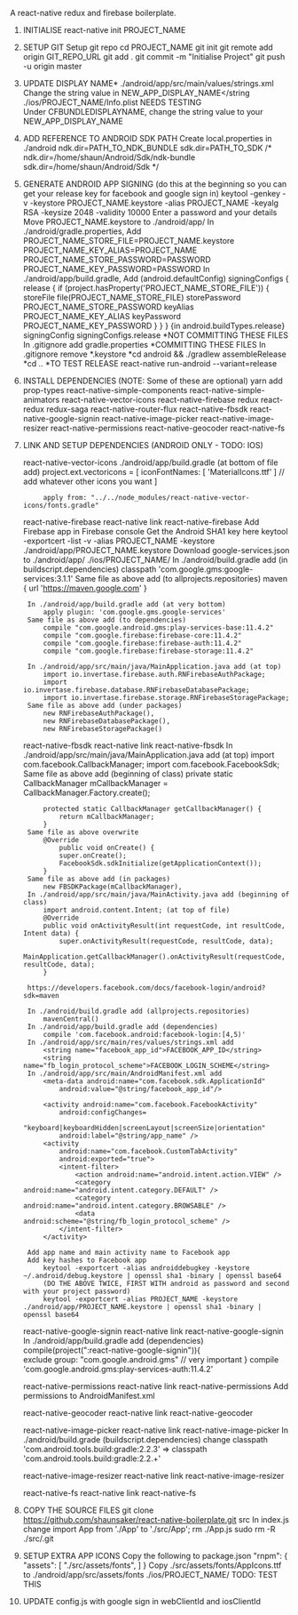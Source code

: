 A react-native redux and firebase boilerplate.

1. INITIALISE
    react-native init PROJECT_NAME

2. SETUP GIT
    Setup git repo
    cd PROJECT_NAME
    git init
    git remote add origin GIT_REPO_URL
    git add .
    git commit -m "Initialise Project"
    git push -u origin master

3. UPDATE DISPLAY NAME*
    ./android/app/src/main/values/strings.xml 
        Change the string value in <string name="app_name">NEW_APP_DISPLAY_NAME</string
    ./ios/PROJECT_NAME/Info.plist    NEEDS TESTING  
        Under <key>CFBUNDLEDISPLAYNAME</key>, change the string value to your NEW_APP_DISPLAY_NAME
    
4. ADD REFERENCE TO ANDROID SDK PATH
    Create local.properties in ./android
        ndk.dir=PATH_TO_NDK_BUNDLE
        sdk.dir=PATH_TO_SDK
        /*
            ndk.dir=/home/shaun/Android/Sdk/ndk-bundle
            sdk.dir=/home/shaun/Android/Sdk
        */
    
5. GENERATE ANDROID APP SIGNING (do this at the beginning so you can get your release key for facebook and google sign in)
    keytool -genkey -v -keystore PROJECT_NAME.keystore -alias PROJECT_NAME -keyalg RSA -keysize 2048 -validity 10000
    Enter a password and your details
    Move PROJECT_NAME.keystore to ./android/app/
    In ./android/gradle.properties, Add 
        PROJECT_NAME_STORE_FILE=PROJECT_NAME.keystore
        PROJECT_NAME_KEY_ALIAS=PROJECT_NAME
        PROJECT_NAME_STORE_PASSWORD=PASSWORD
        PROJECT_NAME_KEY_PASSWORD=PASSWORD
    In ./android/app/build.gradle, Add (android.defaultConfig)
        signingConfigs {
            release {
                if (project.hasProperty('PROJECT_NAME_STORE_FILE')) {
                    storeFile file(PROJECT_NAME_STORE_FILE)
                    storePassword PROJECT_NAME_STORE_PASSWORD
                    keyAlias PROJECT_NAME_KEY_ALIAS
                    keyPassword PROJECT_NAME_KEY_PASSWORD
                }
            }
        }
        {in android.buildTypes.release}
            signingConfig signingConfigs.release
    *NOT COMMITTING THESE FILES
        In .gitignore
            add gradle.properties
    *COMMITTING THESE FILES
        In .gitignore
            remove *.keystore
    *cd android && ./gradlew assembleRelease
    *cd ..
    *TO TEST RELEASE react-native run-android --variant=release

6. INSTALL DEPENDENCIES (NOTE: Some of these are optional)
    yarn add prop-types react-native-simple-components react-native-simple-animators react-native-vector-icons react-native-firebase redux react-redux redux-saga react-native-router-flux react-native-fbsdk react-native-google-signin react-native-image-picker react-native-image-resizer react-native-permissions react-native-geocoder react-native-fs

7. LINK AND SETUP DEPENDENCIES (ANDROID ONLY - TODO: IOS)

    react-native-vector-icons
        ./android/app/build.gradle (at bottom of file add)
            project.ext.vectoricons = [
                iconFontNames: [ 'MaterialIcons.ttf' ] // add whatever other icons you want
            ]

            apply from: "../../node_modules/react-native-vector-icons/fonts.gradle"

    react-native-firebase
        react-native link react-native-firebase
        Add Firebase app in Firebase console
            Get the Android SHA1 key here
                keytool -exportcert -list -v -alias PROJECT_NAME -keystore ./android/app/PROJECT_NAME.keystore
        Download google-services.json to
            ./android/app/
            ./ios/PROJECT_NAME/
        In ./android/build.gradle add (in buildscript.dependencies)
                classpath 'com.google.gms:google-services:3.1.1'
        Same file as above add (to allprojects.repositories)
            maven {
                url 'https://maven.google.com'
            }

        In ./android/app/build.gradle add (at very bottom)
            apply plugin: 'com.google.gms.google-services'
        Same file as above add (to dependencies)
            compile "com.google.android.gms:play-services-base:11.4.2"
            compile "com.google.firebase:firebase-core:11.4.2"
            compile "com.google.firebase:firebase-auth:11.4.2"
            compile "com.google.firebase:firebase-storage:11.4.2"
        
        In ./android/app/src/main/java/MainApplication.java add (at top)
            import io.invertase.firebase.auth.RNFirebaseAuthPackage;
            import io.invertase.firebase.database.RNFirebaseDatabasePackage;
            import io.invertase.firebase.storage.RNFirebaseStoragePackage;
        Same file as above add (under packages)
            new RNFirebaseAuthPackage(),
            new RNFirebaseDatabasePackage(),
            new RNFirebaseStoragePackage() 

    react-native-fbsdk
        react-native link react-native-fbsdk
        In ./android/app/src/main/java/MainApplication.java add (at top)
            import com.facebook.CallbackManager;
            import com.facebook.FacebookSdk;
        Same file as above add (beginning of class)
            private static CallbackManager mCallbackManager = CallbackManager.Factory.create();

            protected static CallbackManager getCallbackManager() {
                return mCallbackManager;
            }
        Same file as above overwrite
            @Override
                public void onCreate() {
                super.onCreate();
                FacebookSdk.sdkInitialize(getApplicationContext());
            }
        Same file as above add (in packages)
            new FBSDKPackage(mCallbackManager),
        In ./android/app/src/main/java/MainActivity.java add (beginning of class)
            import android.content.Intent; (at top of file)
            @Override
            public void onActivityResult(int requestCode, int resultCode, Intent data) {
                super.onActivityResult(requestCode, resultCode, data);
                MainApplication.getCallbackManager().onActivityResult(requestCode, resultCode, data);
            }
        
        https://developers.facebook.com/docs/facebook-login/android?sdk=maven

        In ./android/build.gradle add (allprojects.repositories)
            mavenCentral()
        In ./android/app/build.gradle add (dependencies)
            compile 'com.facebook.android:facebook-login:[4,5)'
        In ./android/app/src/main/res/values/strings.xml add 
            <string name="facebook_app_id">FACEBOOK_APP_ID</string>
            <string name="fb_login_protocol_scheme">FACEBOOK_LOGIN_SCHEME</string>
        In ./android/app/src/main/AndroidManifest.xml add
            <meta-data android:name="com.facebook.sdk.ApplicationId" 
                android:value="@string/facebook_app_id"/>
    
            <activity android:name="com.facebook.FacebookActivity"
                android:configChanges=
                        "keyboard|keyboardHidden|screenLayout|screenSize|orientation"
                android:label="@string/app_name" />
            <activity
                android:name="com.facebook.CustomTabActivity"
                android:exported="true">
                <intent-filter>
                    <action android:name="android.intent.action.VIEW" />
                    <category android:name="android.intent.category.DEFAULT" />
                    <category android:name="android.intent.category.BROWSABLE" />
                    <data android:scheme="@string/fb_login_protocol_scheme" />
                </intent-filter>
            </activity>
        
        Add app name and main activity name to Facebook app
        Add key hashes to Facebook app
            keytool -exportcert -alias androiddebugkey -keystore ~/.android/debug.keystore | openssl sha1 -binary | openssl base64
            (DO THE ABOVE TWICE, FIRST WITH android as password and second with your project password)
            keytool -exportcert -alias PROJECT_NAME -keystore ./android/app/PROJECT_NAME.keystore | openssl sha1 -binary | openssl base64

    react-native-google-signin 
        react-native link react-native-google-signin
        In ./android/app/build.gradle add (dependencies)
            compile(project(":react-native-google-signin")){         
                exclude group: "com.google.android.gms" // very important
            }
            compile 'com.google.android.gms:play-services-auth:11.4.2'

    react-native-permissions 
        react-native link react-native-permissions
        Add permissions to AndroidManifest.xml
            <uses-permission android:name="android.permission.SYSTEM_ALERT_WINDOW"/>
            <uses-permission android:name="android.permission.ACCESS_NETWORK_STATE" />
            <uses-permission android:name="android.permission.INTERNET" />
            <uses-permission android:name="android.permission.ACCESS_FINE_LOCATION" />
            <uses-permission android:name="android.permission.CAMERA" />
            <uses-permission android:name="android.permission.READ_INTERAL_STORAGE"/>
            <uses-permission android:name="android.permission.WRITE_INTERAL_STORAGE"/>
            <uses-permission android:name="android.permission.READ_EXTERNAL_STORAGE"/>
            <uses-permission android:name="android.permission.WRITE_EXTERNAL_STORAGE"/>

    react-native-geocoder 
        react-native link react-native-geocoder

    react-native-image-picker 
        react-native link react-native-image-picker
        In ./android/build.grade (buildscript.dependencies) change
            classpath 'com.android.tools.build:gradle:2.2.3' => classpath 'com.android.tools.build:gradle:2.2.+'

    react-native-image-resizer 
        react-native link react-native-image-resizer

    react-native-fs 
        react-native link react-native-fs

8. COPY THE SOURCE FILES
    git clone https://github.com/shaunsaker/react-native-boilerplate.git src
    In index.js change
        import App from './App' to './src/App';
    rm ./App.js
    sudo rm -R ./src/.git

9. SETUP EXTRA APP ICONS
    Copy the following to package.json
        "rnpm": {
            "assets": [
            "./src/assets/fonts",
            ]
        }
    Copy ./src/assets/fonts/AppIcons.ttf to
        ./android/app/src/assets/fonts
        ./ios/PROJECT_NAME/     TODO: TEST THIS


10. UPDATE config.js with google sign in webClientId and iosClientId
